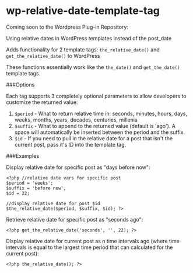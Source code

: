 wp-relative-date-template-tag
=============================

Coming soon to the Wordpress Plug-in Repository:

Using relative dates in WordPress templates instead of the post_date

Adds functionality for 2 template tags:  `the_relative_date()` and `get_the_relative_date()` to WordPress

These functions essentially work like the `the_date()` and `get_the_date()` template tags.

###Options

Each tag supports 3 completely optional parameters to allow developers to customize the returned value:

1. `$period` - What to return relative time in:  seconds, minutes, hours, days, weeks, months, years, decades, centuries, millenia
2. `$suffix` - What to append to the returned value (default is 'ago'). A space will automatically be inserted between the period and the suffix.
3. `$id` - If you need to pull in the relative date for a post that isn't the current post, pass it's ID into the template tag.

###Examples

Display relative date for specific post as "days before now":

	<?php //relative date vars for specific post
	$period = 'weeks';
	$suffix = 'before now';
	$id = 22;
	
	//display relative date for post $id
	$the_relative_date($period, $suffix, $id); ?>

Retrieve relative date for specific post as "seconds ago":

	<?php get_the_relative_date('seconds', '', 22); ?>

Display relative date for current post as n time intervals ago (where time intervals is equal to the largest time period that can calculated for the current post):

	<?php the_relative_date(); ?>
